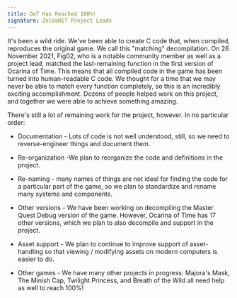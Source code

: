 ```yaml
---
title: OoT Has Reached 100%!
signature: ZeldaRET Project Leads
---
```


It's been a wild ride. We've been able to create C code that, when compiled, reproduces the original game. We call this "matching" decompilation. On 26 November 2021, Fig02, who is a notable community member as well as a project lead, matched the last-remaining function in the first version of Ocarina of Time. This means that all compiled code in the game has been turned into human-readable C code. We thought for a time that we may never be able to match every function completely, so this is an incredibly exciting accomplishment. Dozens of people helped work on this project, and together we were able to achieve something amazing.

There's still a lot of remaining work for the project, however. In no particular order:

- Documentation - Lots of code is not well understood, still, so we need to reverse-engineer things and document them.

- Re-organization -We plan to reorganize the code and definitions in the project.

- Re-naming - many names of things are not ideal for finding the code for a particular part of the game, so we plan to standardize and rename many systems and components.

- Other versions - We have been working on decompiling the Master Quest Debug version of the game. However, Ocarina of Time has 17 other versions, which we plan to also decompile and support in the project.

- Asset support - We plan to continue to improve support of asset-handling so that viewing / modifying assets on modern computers is easier to do.

- Other games - We have many other projects in progress: Majora's Mask, The Minish Cap, Twilight Princess, and Breath of the Wild all need help as well to reach 100%!
